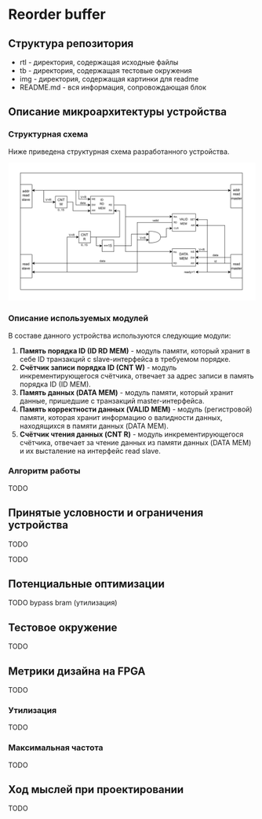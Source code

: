 # Reorder buffer

## Структура репозитория

- rtl - директория, содержащая исходные файлы
- tb - директория, содержащая тестовые окружения
- img - директория, содержащая картинки для readme
- README.md - вся информация, сопровождающая блок

## Описание микроархитектуры устройства

### Структурная схема

Ниже приведена структурная схема разработанного устройства.

![Структурная схема](img/struct_scheme.png)  

### Описание используемых модулей

В составе данного устройства используются следующие модули:

1. **Память порядка ID (ID RD MEM)** - модуль памяти, который хранит в себе ID транзакций с slave-интерфейса в требуемом порядке.  
2. **Счётчик записи порядка ID (CNT W)** - модуль инкрементирующегося счётчика, отвечает за адрес записи в память порядка ID (ID MEM).  
3. **Память данных (DATA MEM)** - модуль памяти, который хранит данные, пришедшие с транзакций master-интерфейса.  
4. **Память корректности данных (VALID MEM)** - модуль (регистровой) памяти, которая хранит информацию о валидности данных, находящихся в памяти данных (DATA MEM).  
5. **Счётчик чтения данных (CNT R)** - модуль инкрементирующегося счётчика, отвечает за чтение данных из памяти данных (DATA MEM) и их высталение на интерфейс read slave.

### Алгоритм работы

TODO

## Принятые условности и ограничения устройства

TODO

TODO

## Потенциальные оптимизации

TODO
bypass
bram (утилизация)

## Тестовое окружение

TODO

## Метрики дизайна на FPGA

TODO

### Утилизация

TODO

### Максимальная частота

TODO

## Ход мыслей при проектировании

TODO
